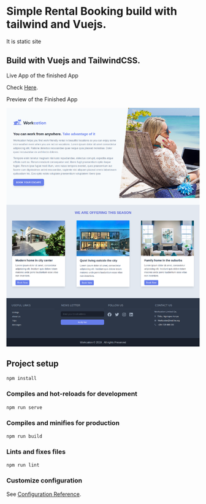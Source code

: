 # Simple Rental Booking build with tailwind and Vuejs.
It is static site

## Build with Vuejs and TailwindCSS.

Live App of the finished App

Check [Here](https://rental-vacations.vercel.app).

Preview of the Finished App

![](/public/images/Workcation.png)

## Project setup
```
npm install
```

### Compiles and hot-reloads for development
```
npm run serve
```

### Compiles and minifies for production
```
npm run build
```

### Lints and fixes files
```
npm run lint
```

### Customize configuration
See [Configuration Reference](https://cli.vuejs.org/config/).
